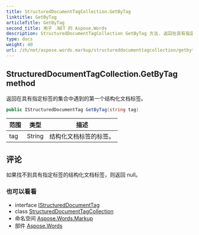 ```yaml
---
title: StructuredDocumentTagCollection.GetByTag
linktitle: GetByTag
articleTitle: GetByTag
second_title: 用于 .NET 的 Aspose.Words
description: StructuredDocumentTagCollection GetByTag 方法. 返回在具有指定标签的集合中遇到的第一个结构化文档标签 在 C#.
type: docs
weight: 40
url: /zh/net/aspose.words.markup/structureddocumenttagcollection/getbytag/
---
```

## StructuredDocumentTagCollection.GetByTag method

返回在具有指定标签的集合中遇到的第一个结构化文档标签。

```csharp
public IStructuredDocumentTag GetByTag(string tag)
```

| 范围 | 类型 | 描述 |
| --- | --- | --- |
| tag | String | 结构化文档标签的标签。 |

## 评论

如果找不到具有指定标签的结构化文档标签，则返回 null。

### 也可以看看

* interface [IStructuredDocumentTag](../../istructureddocumenttag/)
* class [StructuredDocumentTagCollection](../)
* 命名空间 [Aspose.Words.Markup](../../../aspose.words.markup/)
* 部件 [Aspose.Words](../../../)
